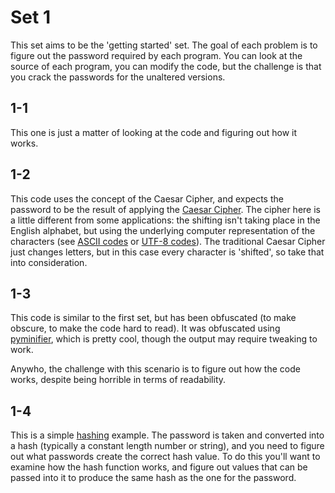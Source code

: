 # Set 1

This set aims to be the 'getting started' set. The goal of each problem is to figure out the password required by each program. You can look at the source of each program, you can modify the code, but the challenge is that you crack the passwords for the unaltered versions.

## 1-1

This one is just a matter of looking at the code and figuring out how it works.

## 1-2

This code uses the concept of the Caesar Cipher, and expects the password to be the result of applying the [Caesar Cipher](https://en.wikipedia.org/wiki/Caesar_cipher). The cipher here is a little different from some applications: the shifting isn't taking place in the English alphabet, but using the underlying computer representation of the characters (see [ASCII codes](http://www.asciitable.com/) or [UTF-8 codes](http://www.utf8-chartable.de/)). The traditional Caesar Cipher just changes letters, but in this case every character is 'shifted', so take that into consideration.

## 1-3

This code is similar to the first set, but has been obfuscated (to make obscure, to make the code hard to read). It was obfuscated using [pyminifier](https://github.com/liftoff/pyminifier), which is pretty cool, though the output may require tweaking to work.

Anywho, the challenge with this scenario is to figure out how the code works, despite being horrible in terms of readability.

## 1-4

This is a simple [hashing](https://en.wikipedia.org/wiki/Hash_function) example. The password is taken and converted into a hash (typically a constant length number or string), and you need to figure out what passwords create the correct hash value. To do this you'll want to examine how the hash function works, and figure out values that can be passed into it to produce the same hash as the one for the password.
